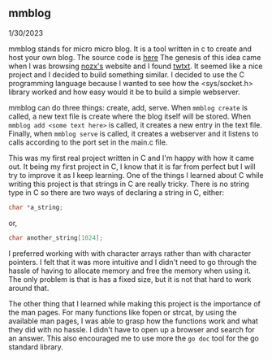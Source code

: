 ## mmblog

1/30/2023

mmblog stands for micro micro blog. It is a tool written in c to create and host your own blog. The source code is [here](https://github.com/jobutterfly/mmblog) The genesis of this idea came when I was browsing [nozx's](https://nozx.tech) website and I found [twtxt](https://github.com/buckket/twtxt). It seemed like a nice project and I decided to build something similar. I decided to use the C programming language because I wanted to see how the <sys/socket.h> library worked and how easy would it be to build a simple webserver.

mmblog can do three things: create, add, serve. When `mmblog create` is called, a new text file is create where the blog itself will be stored. When `mmblog add <some text here>` is called, it creates a new entry in the text file. Finally, when `mmblog serve` is called, it creates a webserver and it listens to calls according to the port set in the main.c file.

This was my first real project written in C and I'm happy with how it came out. It being my first project in C, I know that it is far from perfect but I will try to improve it as I keep learning. One of the things I learned about C while writing this project is that strings in C are really tricky. There is no string type in C so there are two ways of declaring a string in C, either:

```c
char *a_string;
```


or,

```c
char another_string[1024];
```


I preferred working with with character arrays rather than with character pointers. I felt that it was more intuitive and I didn't need to go through the hassle of having to allocate memory and free the memory when using it. The only problem is that is has a fixed size, but it is not that hard to work around that.

The other thing that I learned while making this project is the importance of the man pages. For many functions like fopen or strcat, by using the available man pages, I was able to grasp how the functions work and what they did with no hassle. I didn't have to open up a browser and search for an answer. This also encouraged me to use more the `go doc` tool for the go standard library.








